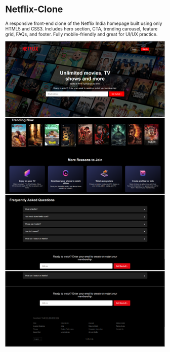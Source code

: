 # Netflix-Clone
A responsive front-end clone of the Netflix India homepage built using only HTML5 and CSS3. Includes hero section, CTA, trending carousel, feature grid, FAQs, and footer. Fully mobile-friendly and great for UI/UX practice.

![image alt](https://github.com/YogendraNagesh/Netflix-Clone/blob/8d094e5b801bb72af88033e914d852d2366d3160/img-ss/ss1.png)
![image alt](https://github.com/YogendraNagesh/Netflix-Clone/blob/9a596c80772b9ad51d86e4b39f8a44fdc7322b57/img-ss/ss2.png)
![image alt](https://github.com/YogendraNagesh/Netflix-Clone/blob/7abf06d4d6f96dc58e85acd978d1586538d41c49/img-ss/ss3.png)
![image alt](https://github.com/YogendraNagesh/Netflix-Clone/blob/0b4613886ca5f7f3f3da983011a7a55f21d455d3/img-ss/ss4.png)
